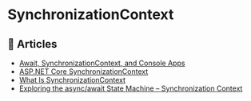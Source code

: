 # SynchronizationContext

## 📝 Articles
- [Await, SynchronizationContext, and Console Apps](https://devblogs.microsoft.com/pfxteam/await-synchronizationcontext-and-console-apps/)
- [ASP.NET Core SynchronizationContext](https://blog.stephencleary.com/2017/03/aspnetcore-synchronization-context.html)
- [What Is SynchronizationContext](https://hamidmosalla.com/2018/06/24/what-is-synchronizationcontext/)
- [Exploring the async/await State Machine – Synchronization Context](https://vkontech.com/exploring-the-async-await-state-machine-synchronization-context/)